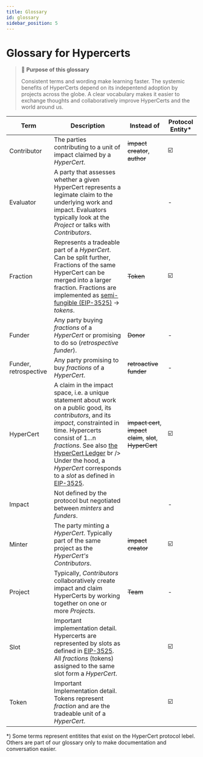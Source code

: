 ```yaml
---
title: Glossary
id: glossary
sidebar_position: 5
---
```


# Glossary for Hypercerts

> 📖 **Purpose of this glossary**
> 
> Consistent terms and wording make learning faster. The systemic benefits of HyperCerts depend on its indepentend adoption by projects across the globe. A clear vocabulary makes it easier to exchange thoughts and collaboratively improve HyperCerts and the world around us.

| Term | Description | Instead of | Protocol Entity* |
| -------- | -------- | -------- | -------- |
| Contributor     | The parties contributing to a unit of impact claimed by a *HyperCert*.      | ~~impact creator~~, ~~author~~    | ☑️ |
| Evaluator     | A party that assesses whether a given HyperCert represents a legimate claim to the underlying work and impact. Evaluators typically look at the *Project* or talks with *Contributors*. |  | - |
| Fraction     | Represents a tradeable part of a *HyperCert*. Can be split further, Fractions of the same HyperCert can be merged into a larger fraction. Fractions are implemented as [semi-fungible (EIP-3525)](https://eips.ethereum.org/EIPS/eip-3525) → *tokens*. | ~~Token~~ | ☑️ |
| Funder     | Any party buying *fractions* of a *HyperCert* or promising to do so (*retrospective funder*).      | ~~Donor~~ | - |
| Funder, retrospective     | Any party promising to buy *fractions* of a *HyperCert*.      | ~~retroactive funder~~ | - |
| HyperCert     | A claim in the impact space, i.e. a unique statement about work on a public good, its *contributors*, and its *impact*, constrainted in time. Hypercerts consist of 1...n *fractions*. See also [the HyperCert Ledger](ledger) br /> <br/>Under the hood, a *HyperCert* corresponds to a *slot* as defined in [EIP-3525](https://eips.ethereum.org/EIPS/eip-3525).      | ~~impact cert~~, ~~impact claim~~, ~~slot~~, ~~HyperCert~~    | ☑️ |
| Impact     | Not defined by the protocol but negotiated between *minters* and *funders*.      | | - |
| Minter     | The party minting a *HyperCert*. Typically part of the same project as the *HyperCert's* *Contributors*.      | ~~impact creator~~ | ☑️ |
 Project     | Typically, *Contributors* collaboratively create impact and claim HyperCerts by working together on one or more *Projects*. | ~~Team~~ | - |
| Slot     | Important implementation detail. Hypercerts are represented by slots as defined in [EIP-3525](https://eips.ethereum.org/EIPS/eip-3525). All *fractions* (tokens) assigned to the same slot form a *HyperCert*.       |  | ☑️ |
| Token     | Important Implementation detail. Tokens represent *fraction* and are the tradeable unit of a *HyperCert*. |  | ☑️ |


*) Some terms represent entitites that exist on the HyperCert protocol lebel. Others are part of our glossary only to make documentation and conversation easier.